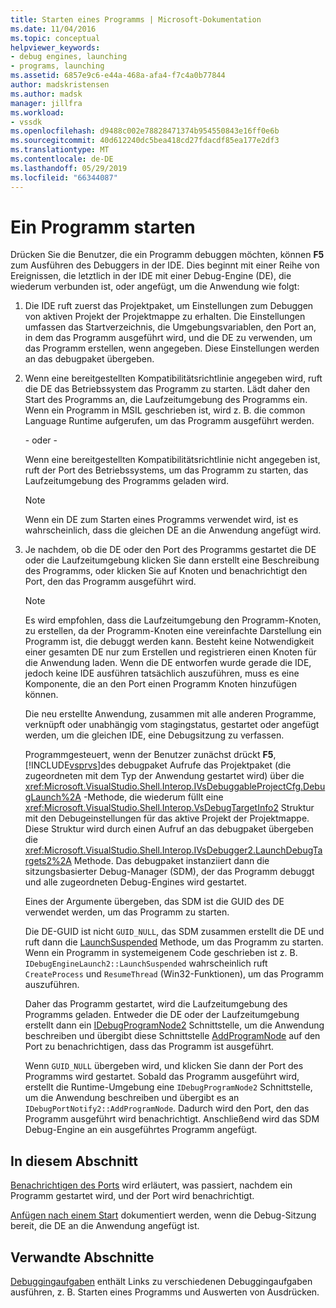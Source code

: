 ```yaml
---
title: Starten eines Programms | Microsoft-Dokumentation
ms.date: 11/04/2016
ms.topic: conceptual
helpviewer_keywords:
- debug engines, launching
- programs, launching
ms.assetid: 6857e9c6-e44a-468a-afa4-f7c4a0b77844
author: madskristensen
ms.author: madsk
manager: jillfra
ms.workload:
- vssdk
ms.openlocfilehash: d9488c002e78828471374b954550843e16ff0e6b
ms.sourcegitcommit: 40d612240dc5bea418cd27fdacdf85ea177e2df3
ms.translationtype: MT
ms.contentlocale: de-DE
ms.lasthandoff: 05/29/2019
ms.locfileid: "66344087"
---
```

# <a name="launch-a-program"></a>Ein Programm starten
Drücken Sie die Benutzer, die ein Programm debuggen möchten, können **F5** zum Ausführen des Debuggers in der IDE. Dies beginnt mit einer Reihe von Ereignissen, die letztlich in der IDE mit einer Debug-Engine (DE), die wiederum verbunden ist, oder angefügt, um die Anwendung wie folgt:

1. Die IDE ruft zuerst das Projektpaket, um Einstellungen zum Debuggen von aktiven Projekt der Projektmappe zu erhalten. Die Einstellungen umfassen das Startverzeichnis, die Umgebungsvariablen, den Port an, in dem das Programm ausgeführt wird, und die DE zu verwenden, um das Programm erstellen, wenn angegeben. Diese Einstellungen werden an das debugpaket übergeben.

2. Wenn eine bereitgestellten Kompatibilitätsrichtlinie angegeben wird, ruft die DE das Betriebssystem das Programm zu starten. Lädt daher den Start des Programms an, die Laufzeitumgebung des Programms ein. Wenn ein Programm in MSIL geschrieben ist, wird z. B. die common Language Runtime aufgerufen, um das Programm ausgeführt werden.

    - oder - 

    Wenn eine bereitgestellten Kompatibilitätsrichtlinie nicht angegeben ist, ruft der Port des Betriebssystems, um das Programm zu starten, das Laufzeitumgebung des Programms geladen wird.

   > [!NOTE]
   > Wenn ein DE zum Starten eines Programms verwendet wird, ist es wahrscheinlich, dass die gleichen DE an die Anwendung angefügt wird.

3. Je nachdem, ob die DE oder den Port des Programms gestartet die DE oder die Laufzeitumgebung klicken Sie dann erstellt eine Beschreibung des Programms, oder klicken Sie auf Knoten und benachrichtigt den Port, den das Programm ausgeführt wird.

   > [!NOTE]
   > Es wird empfohlen, dass die Laufzeitumgebung den Programm-Knoten, zu erstellen, da der Programm-Knoten eine vereinfachte Darstellung ein Programm ist, die debuggt werden kann. Besteht keine Notwendigkeit einer gesamten DE nur zum Erstellen und registrieren einen Knoten für die Anwendung laden. Wenn die DE entworfen wurde gerade die IDE, jedoch keine IDE ausführen tatsächlich auszuführen, muss es eine Komponente, die an den Port einen Programm Knoten hinzufügen können.

   Die neu erstellte Anwendung, zusammen mit alle anderen Programme, verknüpft oder unabhängig vom stagingstatus, gestartet oder angefügt werden, um die gleichen IDE, eine Debugsitzung zu verfassen.

   Programmgesteuert, wenn der Benutzer zunächst drückt **F5**, [!INCLUDE[vsprvs](../../code-quality/includes/vsprvs_md.md)]des debugpaket Aufrufe das Projektpaket (die zugeordneten mit dem Typ der Anwendung gestartet wird) über die <xref:Microsoft.VisualStudio.Shell.Interop.IVsDebuggableProjectCfg.DebugLaunch%2A> -Methode, die wiederum füllt eine <xref:Microsoft.VisualStudio.Shell.Interop.VsDebugTargetInfo2> Struktur mit den Debugeinstellungen für das aktive Projekt der Projektmappe. Diese Struktur wird durch einen Aufruf an das debugpaket übergeben die <xref:Microsoft.VisualStudio.Shell.Interop.IVsDebugger2.LaunchDebugTargets2%2A> Methode. Das debugpaket instanziiert dann die sitzungsbasierter Debug-Manager (SDM), der das Programm debuggt und alle zugeordneten Debug-Engines wird gestartet.

   Eines der Argumente übergeben, das SDM ist die GUID des DE verwendet werden, um das Programm zu starten.

   Die DE-GUID ist nicht `GUID_NULL`, das SDM zusammen erstellt die DE und ruft dann die [LaunchSuspended](../../extensibility/debugger/reference/idebugenginelaunch2-launchsuspended.md) Methode, um das Programm zu starten. Wenn ein Programm in systemeigenem Code geschrieben ist z. B. `IDebugEngineLaunch2::LaunchSuspended` wahrscheinlich ruft `CreateProcess` und `ResumeThread` (Win32-Funktionen), um das Programm auszuführen.

   Daher das Programm gestartet, wird die Laufzeitumgebung des Programms geladen. Entweder die DE oder der Laufzeitumgebung erstellt dann ein [IDebugProgramNode2](../../extensibility/debugger/reference/idebugprogramnode2.md) Schnittstelle, um die Anwendung beschreiben und übergibt diese Schnittstelle [AddProgramNode](../../extensibility/debugger/reference/idebugportnotify2-addprogramnode.md) auf den Port zu benachrichtigen, dass das Programm ist ausgeführt.

   Wenn `GUID_NULL` übergeben wird, und klicken Sie dann der Port des Programms wird gestartet. Sobald das Programm ausgeführt wird, erstellt die Runtime-Umgebung eine `IDebugProgramNode2` Schnittstelle, um die Anwendung beschreiben und übergibt es an `IDebugPortNotify2::AddProgramNode`. Dadurch wird den Port, den das Programm ausgeführt wird benachrichtigt. Anschließend wird das SDM Debug-Engine an ein ausgeführtes Programm angefügt.

## <a name="in-this-section"></a>In diesem Abschnitt
 [Benachrichtigen des Ports](../../extensibility/debugger/notifying-the-port.md) wird erläutert, was passiert, nachdem ein Programm gestartet wird, und der Port wird benachrichtigt.

 [Anfügen nach einem Start](../../extensibility/debugger/attaching-after-a-launch.md) dokumentiert werden, wenn die Debug-Sitzung bereit, die DE an die Anwendung angefügt ist.

## <a name="related-sections"></a>Verwandte Abschnitte
 [Debuggingaufgaben](../../extensibility/debugger/debugging-tasks.md) enthält Links zu verschiedenen Debuggingaufgaben ausführen, z. B. Starten eines Programms und Auswerten von Ausdrücken.